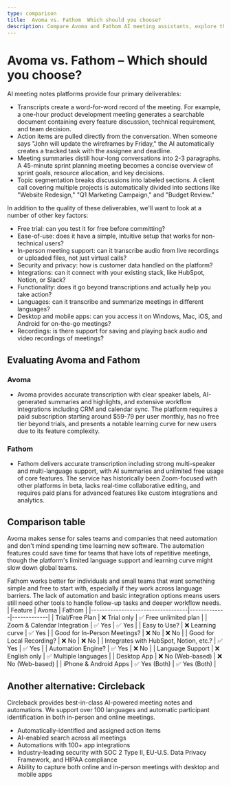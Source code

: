 ```yaml
---
type: comparison
title:  Avoma vs. Fathom  Which should you choose?
description: Compare Avoma and Fathom AI meeting assistants, explore their key features, pricing, and discover why Circleback might be a better alternative for your needs.
---
```


# Avoma vs. Fathom – Which should you choose?  
AI meeting notes platforms provide four primary deliverables:  
  
* Transcripts create a word-for-word record of the meeting. For example, a one-hour product development meeting generates a searchable document containing every feature discussion, technical requirement, and team decision.  
* Action items are pulled directly from the conversation. When someone says "John will update the wireframes by Friday," the AI automatically creates a tracked task with the assignee and deadline.  
* Meeting summaries distill hour-long conversations into 2-3 paragraphs. A 45-minute sprint planning meeting becomes a concise overview of sprint goals, resource allocation, and key decisions.  
* Topic segmentation breaks discussions into labeled sections. A client call covering multiple projects is automatically divided into sections like "Website Redesign," "Q1 Marketing Campaign," and "Budget Review."  
  
In addition to the quality of these deliverables, we'll want to look at a number of other key factors:  
  
* Free trial: can you test it for free before committing?  
* Ease-of-use: does it have a simple, intuitive setup that works for non-technical users?  
* In-person meeting support: can it transcribe audio from live recordings or uploaded files, not just virtual calls?  
* Security and privacy: how is customer data handled on the platform?  
* Integrations: can it connect with your existing stack, like HubSpot, Notion, or Slack?  
* Functionality: does it go beyond transcriptions and actually help you take action?  
* Languages: can it transcribe and summarize meetings in different languages?  
* Desktop and mobile apps: can you access it on Windows, Mac, iOS, and Android for on-the-go meetings?  
* Recordings: is there support for saving and playing back audio and video recordings of meetings?    
## Evaluating Avoma and Fathom  
### Avoma
* Avoma provides accurate transcription with clear speaker labels, AI-generated summaries and highlights, and extensive workflow integrations including CRM and calendar sync. The platform requires a paid subscription starting around $59-79 per user monthly, has no free tier beyond trials, and presents a notable learning curve for new users due to its feature complexity.

### Fathom
* Fathom delivers accurate transcription including strong multi-speaker and multi-language support, with AI summaries and unlimited free usage of core features. The service has historically been Zoom-focused with other platforms in beta, lacks real-time collaborative editing, and requires paid plans for advanced features like custom integrations and analytics.  
## Comparison table    
Avoma makes sense for sales teams and companies that need automation and don't mind spending time learning new software. The automation features could save time for teams that have lots of repetitive meetings, though the platform's limited language support and learning curve might slow down global teams.

Fathom works better for individuals and small teams that want something simple and free to start with, especially if they work across language barriers. The lack of automation and basic integration options means users still need other tools to handle follow-up tasks and deeper workflow needs.  
| Feature                           | Avoma       | Fathom      |
|-----------------------------------|-------------|-------------|
| Trial/Free Plan                   | ❌ Trial only | ✅ Free unlimited plan |
| Zoom & Calendar Integration       | ✅ Yes       | ✅ Yes       |
| Easy to Use?                      | ❌ Learning curve | ✅ Yes       |
| Good for In-Person Meetings?      | ❌ No        | ❌ No        |
| Good for Local Recording?         | ❌ No        | ❌ No        |
| Integrates with HubSpot, Notion, etc.? | ✅ Yes       | ✅ Yes       |
| Automation Engine?                | ✅ Yes       | ❌ No        |
| Language Support                  | ❌ English only | ✅ Multiple languages |
| Desktop App                       | ❌ No (Web-based) | ❌ No (Web-based) |
| iPhone & Android Apps             | ✅ Yes (Both) | ✅ Yes (Both) |  
## Another alternative: Circleback  
Circleback provides best-in-class AI-powered meeting notes and automations. We support over 100 languages and automatic participant identification in both in-person and online meetings.  
  
* Automatically-identified and assigned action items  
* AI-enabled search across all meetings  
* Automations with 100+ app integrations  
* Industry-leading security with SOC 2 Type II, EU-U.S. Data Privacy Framework, and HIPAA compliance  
* Ability to capture both online and in-person meetings with desktop and mobile apps  